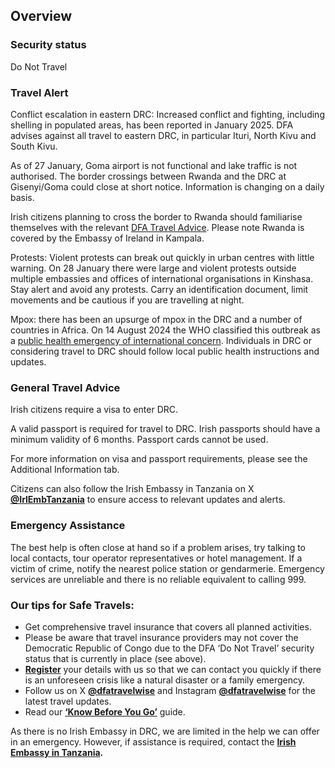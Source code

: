 ## Overview

### **Security status**

Do Not Travel

### **Travel Alert**

Conflict escalation in eastern DRC: Increased conflict and fighting, including shelling in populated areas, has been reported in January 2025. DFA advises against all travel to eastern DRC, in particular Ituri, North Kivu and South Kivu.

As of 27 January, Goma airport is not functional and lake traffic is not authorised. The border crossings between Rwanda and the DRC at Gisenyi/Goma could close at short notice. Information is changing on a daily basis.

Irish citizens planning to cross the border to Rwanda should familiarise themselves with the relevant [DFA Travel Advice](https://www.ireland.ie/en/dfa/overseas-travel/advice/rwanda/#:~:text=General%20Travel%20Advice,see%20the%20Additional%20Information%20tab.). Please note Rwanda is covered by the Embassy of Ireland in Kampala.

Protests: Violent protests can break out quickly in urban centres with little warning. On 28 January there were large and violent protests outside multiple embassies and offices of international organisations in Kinshasa. Stay alert and avoid any protests. Carry an identification document, limit movements and be cautious if you are travelling at night.

Mpox: there has been an upsurge of mpox in the DRC and a number of countries in Africa. On 14 August 2024 the WHO classified this outbreak as a [public health emergency of international concern](https://www.who.int/news/item/14-08-2024-who-director-general-declares-mpox-outbreak-a-public-health-emergency-of-international-concern). Individuals in DRC or considering travel to DRC should follow local public health instructions and updates.

### **General Travel Advice**

Irish citizens require a visa to enter DRC.

A valid passport is required for travel to DRC. Irish passports should have a minimum validity of 6 months. Passport cards cannot be used.

For more information on visa and passport requirements, please see the Additional Information tab.

Citizens can also follow the Irish Embassy in Tanzania on X [**@IrlEmbTanzania**](https://twitter.com/irlembtanzania?lang=en) to ensure access to relevant updates and alerts.

### **Emergency Assistance**

The best help is often close at hand so if a problem arises, try talking to local contacts, tour operator representatives or hotel management. If a victim of crime, notify the nearest police station or gendarmerie. Emergency services are unreliable and there is no reliable equivalent to calling 999.

### **Our tips for Safe Travels:**

* Get comprehensive travel insurance that covers all planned activities.
* Please be aware that travel insurance providers may not cover the Democratic Republic of Congo due to the DFA ‘Do Not Travel’ security status that is currently in place (see above).
* [**Register**](/en/dfa/overseas-travel/citizens-registration/) your details with us so that we can contact you quickly if there is an unforeseen crisis like a natural disaster or a family emergency.
* Follow us on X [**@dfatravelwise**](https://www.twitter.com/DFATravelWise) and Instagram [**@dfatravelwise**](https://www.instagram.com/dfatravelwise/) for the latest travel updates.
* Read our [**‘Know Before You Go’**](/en/dfa/overseas-travel/know-before-you-go/) guide.

As there is no Irish Embassy in DRC, we are limited in the help we can offer in an emergency. However, if assistance is required, contact the [**Irish Embassy in Tanzania**](/en/tanzania/daressalaam/)**.**